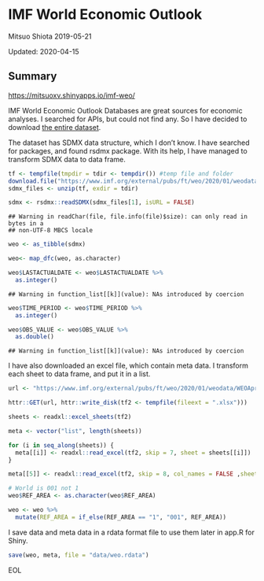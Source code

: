 IMF World Economic Outlook
================
Mitsuo Shiota
2019-05-21

Updated: 2020-04-15

## Summary

<https://mitsuoxv.shinyapps.io/imf-weo/>

IMF World Economic Outlook Databases are great sources for economic
analyses. I searched for APIs, but could not find any. So I have decided
to download [the entire
dataset](https://www.imf.org/external/pubs/ft/weo/2019/01/weodata/download.aspx).

The dataset has SDMX data structure, which I don’t know. I have searched
for packages, and found rsdmx package. With its help, I have managed to
transform SDMX data to data frame.

``` r
tf <- tempfile(tmpdir = tdir <- tempdir()) #temp file and folder
download.file("https://www.imf.org/external/pubs/ft/weo/2020/01/weodata/WEOApr2020_SDMXData.zip", tf)
sdmx_files <- unzip(tf, exdir = tdir)

sdmx <- rsdmx::readSDMX(sdmx_files[1], isURL = FALSE)
```

    ## Warning in readChar(file, file.info(file)$size): can only read in bytes in a
    ## non-UTF-8 MBCS locale

``` r
weo <- as_tibble(sdmx)

weo<- map_dfc(weo, as.character)

weo$LASTACTUALDATE <- weo$LASTACTUALDATE %>% 
  as.integer()
```

    ## Warning in function_list[[k]](value): NAs introduced by coercion

``` r
weo$TIME_PERIOD <- weo$TIME_PERIOD %>% 
  as.integer()

weo$OBS_VALUE <- weo$OBS_VALUE %>% 
  as.double()
```

    ## Warning in function_list[[k]](value): NAs introduced by coercion

I have also downloaded an excel file, which contain meta data. I
transform each sheet to data frame, and put it in a list.

``` r
url <- "https://www.imf.org/external/pubs/ft/weo/2020/01/weodata/WEOApr2020_SDMXDSD.XLSX"

httr::GET(url, httr::write_disk(tf2 <- tempfile(fileext = ".xlsx")))
```

``` r
sheets <- readxl::excel_sheets(tf2)

meta <- vector("list", length(sheets))

for (i in seq_along(sheets)) {
  meta[[i]] <- readxl::read_excel(tf2, skip = 7, sheet = sheets[[i]])
}

meta[[5]] <- readxl::read_excel(tf2, skip = 8, col_names = FALSE ,sheet = sheets[[5]])

# World is 001 not 1
weo$REF_AREA <- as.character(weo$REF_AREA)

weo <- weo %>% 
  mutate(REF_AREA = if_else(REF_AREA == "1", "001", REF_AREA))
```

I save data and meta data in a rdata format file to use them later in
app.R for Shiny.

``` r
save(weo, meta, file = "data/weo.rdata")
```

EOL
